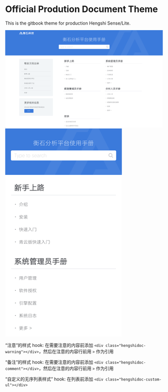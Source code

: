 # Official Prodution Document Theme

This is the gitbook theme for production Hengshi Sense/Lite.

![Image](./preview-pc.png)
![Image](./preview-mobile.png)

“注意”的样式 hook:
在需要注意的内容前添加 `<div class="hengshidoc-warning"></div>`，然后在注意的内容行前用 `>` 作为引用


“备注”的样式 hook:
在需要注意的内容前添加 `<div class="hengshidoc-comment"></div>`，然后在注意的内容行前用 `>` 作为引用

“自定义的无序列表样式” hook:
在列表前添加 `<div class="hengshidoc-custom-ul"></div>`
